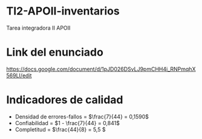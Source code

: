# TI2-APOII-inventarios
Tarea integradora II APOII

# Link del enunciado

https://docs.google.com/document/d/1pJD026DSvLJ9pmCHH4i_RNPmqhX569LI/edit

# Indicadores de calidad

* Densidad de errores-fallos =  $\frac{7}{44} = 0,1590$  
* Confiabilidad = $1 - \frac{7}{44} = 0,841$
* Completitud = $\frac{44}{8} = 5,5 $

